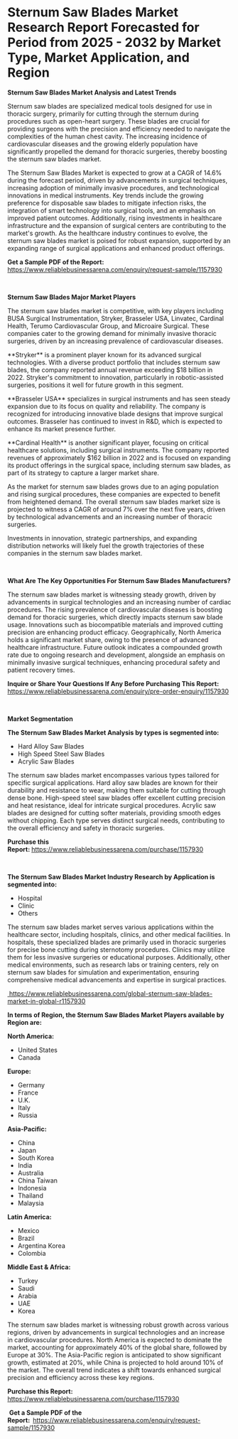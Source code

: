 <p><h1>Sternum Saw Blades Market Research Report Forecasted for Period from 2025 -  2032 by Market Type, Market Application, and Region</h1></p><p><strong>Sternum Saw Blades Market Analysis and Latest Trends</strong></p>
<p><p>Sternum saw blades are specialized medical tools designed for use in thoracic surgery, primarily for cutting through the sternum during procedures such as open-heart surgery. These blades are crucial for providing surgeons with the precision and efficiency needed to navigate the complexities of the human chest cavity. The increasing incidence of cardiovascular diseases and the growing elderly population have significantly propelled the demand for thoracic surgeries, thereby boosting the sternum saw blades market.</p><p>The Sternum Saw Blades Market is expected to grow at a CAGR of 14.6% during the forecast period, driven by advancements in surgical techniques, increasing adoption of minimally invasive procedures, and technological innovations in medical instruments. Key trends include the growing preference for disposable saw blades to mitigate infection risks, the integration of smart technology into surgical tools, and an emphasis on improved patient outcomes. Additionally, rising investments in healthcare infrastructure and the expansion of surgical centers are contributing to the market's growth. As the healthcare industry continues to evolve, the sternum saw blades market is poised for robust expansion, supported by an expanding range of surgical applications and enhanced product offerings.</p></p>
<p><strong>Get a Sample PDF of the Report:&nbsp;</strong> <a href="https://www.reliablebusinessarena.com/enquiry/request-sample/1157930?utm_campaign=3267&utm_medium=2&utm_source=Github&utm_content=ia&utm_term=14042025&utm_id=sternum-saw-blades">https://www.reliablebusinessarena.com/enquiry/request-sample/1157930</a></p>
<p>&nbsp;</p>
<p><strong>Sternum Saw Blades Major Market Players</strong></p>
<p><p>The sternum saw blades market is competitive, with key players including BUSA Surgical Instrumentation, Stryker, Brasseler USA, Linvatec, Cardinal Health, Terumo Cardiovascular Group, and Microaire Surgical. These companies cater to the growing demand for minimally invasive thoracic surgeries, driven by an increasing prevalence of cardiovascular diseases.</p><p>**Stryker** is a prominent player known for its advanced surgical technologies. With a diverse product portfolio that includes sternum saw blades, the company reported annual revenue exceeding $18 billion in 2022. Stryker's commitment to innovation, particularly in robotic-assisted surgeries, positions it well for future growth in this segment.</p><p>**Brasseler USA** specializes in surgical instruments and has seen steady expansion due to its focus on quality and reliability. The company is recognized for introducing innovative blade designs that improve surgical outcomes. Brasseler has continued to invest in R&D, which is expected to enhance its market presence further.</p><p>**Cardinal Health** is another significant player, focusing on critical healthcare solutions, including surgical instruments. The company reported revenues of approximately $162 billion in 2022 and is focused on expanding its product offerings in the surgical space, including sternum saw blades, as part of its strategy to capture a larger market share.</p><p>As the market for sternum saw blades grows due to an aging population and rising surgical procedures, these companies are expected to benefit from heightened demand. The overall sternum saw blades market size is projected to witness a CAGR of around 7% over the next five years, driven by technological advancements and an increasing number of thoracic surgeries.</p><p>Investments in innovation, strategic partnerships, and expanding distribution networks will likely fuel the growth trajectories of these companies in the sternum saw blades market.</p></p>
<p>&nbsp;</p>
<p><strong>What Are The Key Opportunities For Sternum Saw Blades Manufacturers?</strong></p>
<p><p>The sternum saw blades market is witnessing steady growth, driven by advancements in surgical technologies and an increasing number of cardiac procedures. The rising prevalence of cardiovascular diseases is boosting demand for thoracic surgeries, which directly impacts sternum saw blade usage. Innovations such as biocompatible materials and improved cutting precision are enhancing product efficacy. Geographically, North America holds a significant market share, owing to the presence of advanced healthcare infrastructure. Future outlook indicates a compounded growth rate due to ongoing research and development, alongside an emphasis on minimally invasive surgical techniques, enhancing procedural safety and patient recovery times.</p></p>
<p><strong>Inquire or Share Your Questions If Any Before Purchasing This Report:</strong> <a href="https://www.reliablebusinessarena.com/enquiry/pre-order-enquiry/1157930?utm_campaign=3267&utm_medium=2&utm_source=Github&utm_content=ia&utm_term=14042025&utm_id=sternum-saw-blades">https://www.reliablebusinessarena.com/enquiry/pre-order-enquiry/1157930</a></p>
<p>&nbsp;</p>
<p><strong>Market Segmentation</strong></p>
<p><strong>The Sternum Saw Blades Market Analysis by types is segmented into:</strong></p>
<p><ul><li>Hard Alloy Saw Blades</li><li>High Speed Steel Saw Blades</li><li>Acrylic Saw Blades</li></ul></p>
<p><p>The sternum saw blades market encompasses various types tailored for specific surgical applications. Hard alloy saw blades are known for their durability and resistance to wear, making them suitable for cutting through dense bone. High-speed steel saw blades offer excellent cutting precision and heat resistance, ideal for intricate surgical procedures. Acrylic saw blades are designed for cutting softer materials, providing smooth edges without chipping. Each type serves distinct surgical needs, contributing to the overall efficiency and safety in thoracic surgeries.</p></p>
<p><strong>Purchase this Report:&nbsp;</strong><a href="https://www.reliablebusinessarena.com/purchase/1157930?utm_campaign=3267&utm_medium=2&utm_source=Github&utm_content=ia&utm_term=14042025&utm_id=sternum-saw-blades">https://www.reliablebusinessarena.com/purchase/1157930</a></p>
<p>&nbsp;</p>
<p><strong>The Sternum Saw Blades Market Industry Research by Application is segmented into:</strong></p>
<p><ul><li>Hospital</li><li>Clinic</li><li>Others</li></ul></p>
<p><p>The sternum saw blades market serves various applications within the healthcare sector, including hospitals, clinics, and other medical facilities. In hospitals, these specialized blades are primarily used in thoracic surgeries for precise bone cutting during sternotomy procedures. Clinics may utilize them for less invasive surgeries or educational purposes. Additionally, other medical environments, such as research labs or training centers, rely on sternum saw blades for simulation and experimentation, ensuring comprehensive medical advancements and expertise in surgical practices.</p></p>
<p><a href="https://www.reliablebusinessarena.com/global-sternum-saw-blades-market-in-global-r1157930?utm_campaign=3267&utm_medium=2&utm_source=Github&utm_content=ia&utm_term=14042025&utm_id=sternum-saw-blades">&nbsp;https://www.reliablebusinessarena.com/global-sternum-saw-blades-market-in-global-r1157930</a></p>
<p><strong>In terms of Region, the Sternum Saw Blades Market Players available by Region are:</strong></p>
<p>
    <p> <strong> North America: </strong>
        <ul>
            <li>United States</li>
            <li>Canada</li>
        </ul>
        </p> 
    <p> <strong> Europe: </strong>
        <ul>
            <li>Germany</li>
            <li>France</li>
            <li>U.K.</li>
            <li>Italy</li>
            <li>Russia</li>
        </ul>
        </p> 
    <p> <strong> Asia-Pacific: </strong>
        <ul>
            <li>China</li>
            <li>Japan</li>
            <li>South Korea</li>
            <li>India</li>
            <li>Australia</li>
            <li>China Taiwan</li>
            <li>Indonesia</li>
            <li>Thailand</li>
            <li>Malaysia</li>
        </ul>
        </p> 
    <p> <strong> Latin America: </strong>
        <ul>
            <li>Mexico</li>
            <li>Brazil</li>
            <li>Argentina Korea</li>
            <li>Colombia</li>
        </ul>
        </p> 
    <p> <strong> Middle East & Africa: </strong>
        <ul>
            <li>Turkey</li>
            <li>Saudi</li>
            <li>Arabia</li>
            <li>UAE</li>
            <li>Korea</li>
        </ul>
    </p>
    </p>
<p><p>The sternum saw blades market is witnessing robust growth across various regions, driven by advancements in surgical technologies and an increase in cardiovascular procedures. North America is expected to dominate the market, accounting for approximately 40% of the global share, followed by Europe at 30%. The Asia-Pacific region is anticipated to show significant growth, estimated at 20%, while China is projected to hold around 10% of the market. The overall trend indicates a shift towards enhanced surgical precision and efficiency across these key regions.</p></p>
<p><strong>Purchase this Report: </strong><a href="https://www.reliablebusinessarena.com/purchase/1157930?utm_campaign=3267&utm_medium=2&utm_source=Github&utm_content=ia&utm_term=14042025&utm_id=sternum-saw-blades">https://www.reliablebusinessarena.com/purchase/1157930</a></p>
<p>&nbsp;<strong>Get a Sample PDF of the Report:&nbsp;&nbsp;</strong><a href="https://www.reliablebusinessarena.com/enquiry/request-sample/1157930?utm_campaign=3267&utm_medium=2&utm_source=Github&utm_content=ia&utm_term=14042025&utm_id=sternum-saw-blades">https://www.reliablebusinessarena.com/enquiry/request-sample/1157930</a></p>
<p><strong></strong></p>
<p><p></p><p></p><p></p></p>
